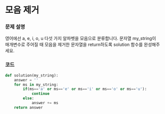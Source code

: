 # 모음 제거

### 문제 설명
영어에선 a, e, i, o, u 다섯 가지 알파벳을 모음으로 분류합니다. 문자열 my_string이 매개변수로 주어질 때 모음을 제거한 문자열을 return하도록 solution 함수를 완성해주세요.

### 코드
```python
def solution(my_string):
    answer = ''
    for ms in my_string:
        if(ms=='a' or ms=='e' or ms=='i' or ms=='o' or ms=='u'):
            continue
        else:
            answer += ms
    return answer

```

